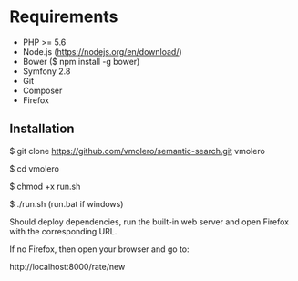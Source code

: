 Requirements
============

+ PHP >= 5.6
+ Node.js (https://nodejs.org/en/download/)
+ Bower ($ npm install -g bower)
+ Symfony 2.8
+ Git
+ Composer
+ Firefox


Installation
------------

$ git clone https://github.com/vmolero/semantic-search.git vmolero

$ cd vmolero

$ chmod +x run.sh

$ ./run.sh (run.bat if windows)

Should deploy dependencies, run the built-in web server and open Firefox with the 
corresponding URL.

If no Firefox, then open your browser and go to:

http://localhost:8000/rate/new
